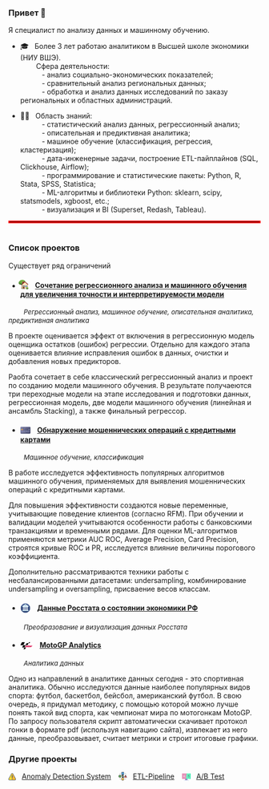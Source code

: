 ### Привет &#x1F44B;

Я специалист по анализу данных и машинному обучению.  
* 🎓 &nbsp; Более 3 лет работаю аналитиком в Высшей школе экономики (НИУ ВШЭ).  
&ensp;&ensp;&ensp;&nbsp;&nbsp;&thinsp;Сфера деятельности:  
&ensp;&ensp;&ensp;&ensp;&ensp;&nbsp; - анализ социально-экономических показателей;  
&ensp;&ensp;&ensp;&ensp;&ensp;&nbsp; - сравнительный анализ региональных данных;  
&ensp;&ensp;&ensp;&ensp;&ensp;&nbsp; - обработка и анализ данных исследований по заказу региональных и областных администраций.
   
* 👷‍♂️ &nbsp; Область знаний:  
    &ensp;&ensp;&ensp;&ensp;&ensp;&nbsp; - статистический анализ данных, регрессионный анализ;  
    &ensp;&ensp;&ensp;&ensp;&ensp;&nbsp; - описательная и предиктивная аналитика;  
    &ensp;&ensp;&ensp;&ensp;&ensp;&nbsp; - машиное обучение (классификация, регрессия, кластеризация);  
    &ensp;&ensp;&ensp;&ensp;&ensp;&nbsp; - дата-инженерные задачи, построение ETL-пайплайнов (SQL, Clickhouse, Airflow);  
    &ensp;&ensp;&ensp;&ensp;&ensp;&nbsp; - программирование и статистические пакеты: Python, R, Stata, SPSS, Statistica;  
    &ensp;&ensp;&ensp;&ensp;&ensp;&nbsp; - ML-алгоритмы и библиотеки Python: sklearn, scipy, statsmodels, xgboost, etc.;  
    &ensp;&ensp;&ensp;&ensp;&ensp;&nbsp; - визуализация и BI (Superset, Redash, Tableau).

<hr style="border:2px solid red">

#



### Список проектов

Существует ряд ограничений

- #### <img src='img/logo-house.png' valign='-0.2em' width='20' style='margin-left:-0.3em;'> &ensp; [Сочетание регрессионного анализа и машинного обучения для увеличения точности и интерпретируемости модели](https://a-chasovsky.github.io/house-prices/)

<font size='2'> &ensp; &ensp; &ensp; *Регрессионный анализ, машинное обучение, описательная аналитика, предиктивная аналитика* </font>

В проекте оценивается эффект от включения в регрессионную модель оценщика остатков (ошибок) регрессии. Отдельно для каждого этапа оценивается влияние исправления ошибок в данных, очистки и добавления новых предикторов. 

Раобта сочетает в себе классический регрессионный анализ и проект по созданию модели машинного обучения. В результате получаеются три переходные модели на этапе исследования и подготовки данных, регрессионная модель, две модели машинного обучения (линейная и ансамбль Stacking), а также финальный регрессор. 


- #### <img src='img/logo-credit-card.png' valign='-0.35em' width='20'> &ensp; [Обнаружение мошеннических операций с кредитными картами](https://a-chasovsky.github.io/credit-card-fraud-detection/)

<font size='2'> &ensp; &ensp; &ensp; *Машинное обучение, классификация* </font>

В работе исследуется эффективность популярных алгоритмов машинного обучения, применяемых для выявления мошеннических операций с кредитными картами. 

Для повышения эффективности создаются новые переменные, учитывающие поведение клиентов (согласно RFM). При обучении и валидации моделей учитываются особенности работы с банковскими транзакциями и временными рядами. Для оценки ML-алгоритмов применяются метрики AUC ROC, Average Precision, Card Precision, строятся кривые ROC и PR, исследуется влияние величины порогового коэффициента. 

Дополнительно рассматриваются техники работы с несбалансированными датасетами: undersampling, комбинирование undersampling и oversampling, присваение весов классам. 

- #### <img src='img/logo-economics.png' valign='-0.35em' width='20'> &ensp; [Данные Росстата о состоянии экономики РФ](https://a-chasovsky.github.io/economics-rus/)

<font size='2'> &ensp; &ensp; &ensp; *Преобразование и визуализация данных Росстата* </font>

- #### <img src='img/logo-motogp.png' valign='-0.18em' width='25'> &ensp; [MotoGP Analytics](https://a-chasovsky.github.io/motogp-analytics/)

<font size='2'> &ensp; &ensp; &ensp; *Аналитика данных* </font>

Одно из направлений в аналитике данных сегодня - это спортивная аналитика. Обычно исследуются данные наиболее популярных видов спорта: футбол, баскетбол, бейсбол, американский футбол. В свою очередь, я придумал методику, с помощью которой можно лучше понять такой вид спорта, как чемпионат мира по мотогонкам MotoGP. По запросу пользователя скрипт автоматически скачивает протокол гонки в формате pdf (используя навигацию сайта), извлекает из него данные, преобразовывает, считает метрики и строит итоговые графики.  

### Другие проекты

<img src='img/logo-alert.png' valign='-0.2em' width='15'> &nbsp; [Anomaly Detection System](https://github.com/a-chasovsky/kc_anomaly_detection_system)  &ensp; <img src='img/logo-etl.png'  valign='-0.2em' width='17'> &nbsp; [ETL-Pipeline](https://github.com/a-chasovsky/kc_etl_pipeline)  &ensp; <img src='img/logo-ab.png'  valign='-0.3em' width='17'> &nbsp; [A/B Test](https://github.com/a-chasovsky/kc_ab_testing)

